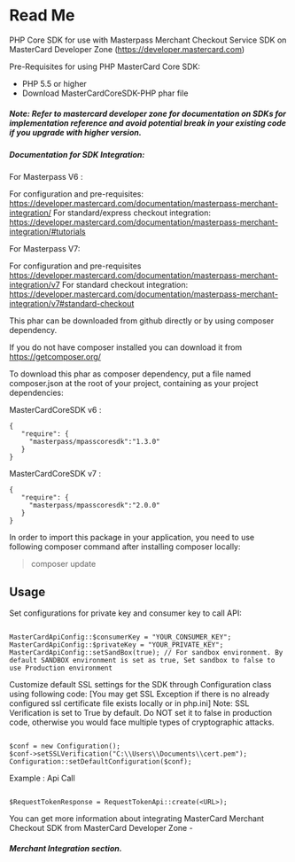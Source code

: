 # Read Me

PHP Core SDK for use with Masterpass Merchant Checkout Service SDK on MasterCard Developer Zone (https://developer.mastercard.com) 

Pre-Requisites for using PHP MasterCard Core SDK:

 *  PHP 5.5 or higher
 *  Download MasterCardCoreSDK-PHP phar file
 
 ##### Note: Refer to mastercard developer zone for documentation on SDKs for implementation reference and avoid potential break in your existing code if you upgrade with higher version.
 
 
##### Documentation for SDK Integration: 

For Masterpass V6 : 

For configuration and pre-requisites: https://developer.mastercard.com/documentation/masterpass-merchant-integration/
For standard/express checkout integration: https://developer.mastercard.com/documentation/masterpass-merchant-integration/#tutorials

For Masterpass V7:

For configuration and pre-requisites https://developer.mastercard.com/documentation/masterpass-merchant-integration/v7
For standard checkout integration: https://developer.mastercard.com/documentation/masterpass-merchant-integration/v7#standard-checkout 
 
 
This phar can be downloaded from github directly or by using composer dependency.
 
 If you do not have composer installed you can download it from https://getcomposer.org/
 
 To download this phar as composer dependency, put a file named composer.json at the root of your project, containing as your project dependencies:
 
 MasterCardCoreSDK v6 :
 ```
 {
    "require": {
      "masterpass/mpasscoresdk":"1.3.0"
    }
 }
```
 MasterCardCoreSDK v7 :
 ```
 {
    "require": {
      "masterpass/mpasscoresdk":"2.0.0"
    }
 }
```

In order to import this package in your application, you need to use following composer command after installing composer locally:

> composer update

## Usage

Set configurations for private key and consumer key to call API: 

```

MasterCardApiConfig::$consumerKey = "YOUR_CONSUMER_KEY";
MasterCardApiConfig::$privateKey = "YOUR_PRIVATE_KEY";
MasterCardApiConfig::setSandBox(true); // For sandbox environment. By default SANDBOX environment is set as true, Set sandbox to false to use Production environment

```

Customize default SSL settings for the SDK through Configuration class using following code: 
[You may get SSL Exception if there is no already configured ssl certificate file exists locally or in php.ini]
Note: SSL Verification is set to True by default. Do NOT set it to false in production code, otherwise you would face multiple types of cryptographic attacks. 

```

$conf = new Configuration();
$conf->setSSLVerification("C:\\Users\\Documents\\cert.pem");
Configuration::setDefaultConfiguration($conf);

```

Example : Api Call

```

$RequestTokenResponse = RequestTokenApi::create(<URL>);

```

You can get more information about integrating MasterCard Merchant Checkout SDK from MasterCard Developer Zone - 
##### Merchant Integration section. 